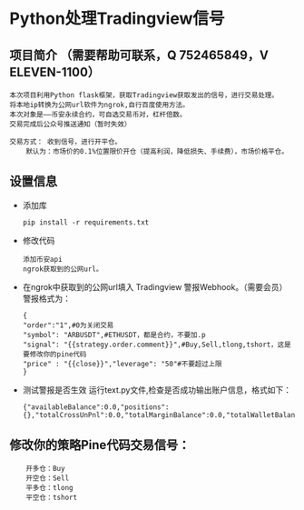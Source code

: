 #  Python处理Tradingview信号 
##  项目简介 （需要帮助可联系，Q 752465849，V ELEVEN-1100）
    本次项目利用Python flask框架，获取Tradingview获取发出的信号，进行交易处理。
    将本地ip转换为公网url软件为ngrok,自行百度使用方法。
    本次对象是——币安永续合约，可自选交易币对，杠杆倍数。
    交易完成后公众号推送通知（暂时失效）

    交易方式： 收到信号，进行开平仓。
        默认为：市场价的0.1%位置限价开仓（提高利润，降低损失、手续费），市场价格平仓。


##  设置信息
-   添加库
  
        pip install -r requirements.txt
-   修改代码
  
        添加币安api
        ngrok获取到的公网url。

-   在ngrok中获取到的公网url填入 Tradingview 警报Webhook。（需要会员）
    警报格式为：

        {
        "order":"1",#0为关闭交易
        "symbol": "ARBUSDT",#ETHUSDT，都是合约，不要加.p
        "signal": "{{strategy.order.comment}}",#Buy,Sell,tlong,tshort，这是要修改你的pine代码
        "price" : "{{close}}","leverage": "50"#不要超过上限
        }

-   测试警报是否生效
    运行text.py文件,检查是否成功输出账户信息，格式如下：

        {"availableBalance":0.0,"positions":{},"totalCrossUnPnl":0.0,"totalMarginBalance":0.0,"totalWalletBalance":0.0}
 ##   修改你的策略Pine代码交易信号：
        开多仓：Buy
        开空仓：Sell
        平多仓：tlong
        平空仓：tshort
